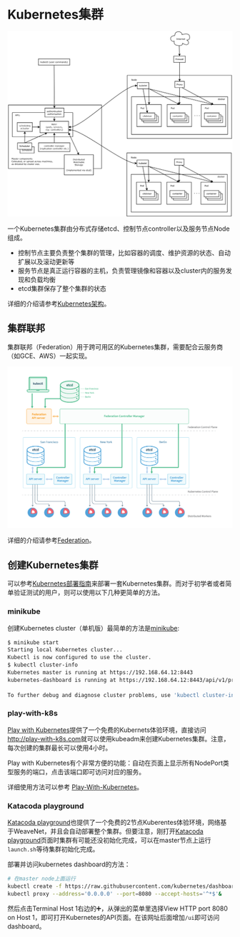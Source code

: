 # Kubernetes集群

![](architecture.png)

一个Kubernetes集群由分布式存储etcd、控制节点controller以及服务节点Node组成。

- 控制节点主要负责整个集群的管理，比如容器的调度、维护资源的状态、自动扩展以及滚动更新等
- 服务节点是真正运行容器的主机，负责管理镜像和容器以及cluster内的服务发现和负载均衡
- etcd集群保存了整个集群的状态

详细的介绍请参考[Kubernetes架构](../architecture/architecture.md)。

## 集群联邦

集群联邦（Federation）用于跨可用区的Kubernetes集群，需要配合云服务商（如GCE、AWS）一起实现。

![](federation.png)

详细的介绍请参考[Federation](../components/federation.md)。

## 创建Kubernetes集群

可以参考[Kubernetes部署指南](../deploy/index.md)来部署一套Kubernetes集群。而对于初学者或者简单验证测试的用户，则可以使用以下几种更简单的方法。

### minikube

创建Kubernetes cluster（单机版）最简单的方法是[minikube](https://github.com/kubernetes/minikube):

```sh
$ minikube start
Starting local Kubernetes cluster...
Kubectl is now configured to use the cluster.
$ kubectl cluster-info
Kubernetes master is running at https://192.168.64.12:8443
kubernetes-dashboard is running at https://192.168.64.12:8443/api/v1/proxy/namespaces/kube-system/services/kubernetes-dashboard

To further debug and diagnose cluster problems, use 'kubectl cluster-info dump'.
```

### play-with-k8s

[Play with Kubernetes](http://play-with-k8s.com)提供了一个免费的Kubernets体验环境，直接访问<http://play-with-k8s.com>就可以使用kubeadm来创建Kubernetes集群。注意，每次创建的集群最长可以使用4小时。

Play with Kubernetes有个非常方便的功能：自动在页面上显示所有NodePort类型服务的端口，点击该端口即可访问对应的服务。

详细使用方法可以参考 [Play-With-Kubernetes](https://github.com/feiskyer/kubernetes-handbook/blob/master/zh/appendix/play-with-k8s.md)。

### Katacoda playground

[Katacoda playground](https://www.katacoda.com/courses/kubernetes/playground)也提供了一个免费的2节点Kuberentes体验环境，网络基于WeaveNet，并且会自动部署整个集群。但要注意，刚打开[Katacoda playground](https://www.katacoda.com/courses/kubernetes/playground)页面时集群有可能还没初始化完成，可以在master节点上运行`launch.sh`等待集群初始化完成。

部署并访问kubernetes dashboard的方法：

```sh
# 在master node上面运行
kubectl create -f https://raw.githubusercontent.com/kubernetes/dashboard/master/src/deploy/recommended/kubernetes-dashboard.yaml
kubectl proxy --address='0.0.0.0' --port=8080 --accept-hosts='^*$'&
```

然后点击Terminal Host 1右边的➕，从弹出的菜单里选择View HTTP port 8080 on Host 1，即可打开Kubernetes的API页面。在该网址后面增加`/ui`即可访问dashboard。
